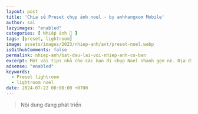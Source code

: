 ```yaml
---
layout: post
title: 'Chia sẻ Preset chụp ảnh noel - by anhhangxom Mobile'
author: sal
lazyimages: "enabled"
categories: [ Nhiếp ảnh 📸 ]
tags: [preset, lightroom]
image: assets/images/2023/nhiep-anh/avt/preset-noel.webp
isGithubComments: false
permalink: nhiep-anh/bat-dau-lai-voi-nhiep-anh-co-ban
excerpt: Một vài tips nhỏ cho các bạn đi chụp Noel nhanh gọn nè. Địa điểm chụp Phố Hàng Mã với đám đông, Khu vực quanh Cầu Thê Húc. Mặc đỏ Tone Noel Không quên áo đỏ và phụ kiện màu đỏ để tôn lên không khí lễ hội. Màu đỏ sẽ làm nổi bật và ấm áp cho bức ảnh của bạn.
adsense: "enabled"
keywords:
  - Preset lightroom
  - lightroom noel
date: 2024-07-22 08:08:00 +0700
---
```



> Nội dung đang phát triển

<div id="richtextcopy"></div>
<script>

  fetch('https://anotepad.com/notes/tep7mq3c', {
  mode: 'no-cors'
})
  .then(response => response.text())
  .then(data => {
    const tempDiv = document.createElement('div');
    tempDiv.innerHTML = data;
    const divsWithClassAb = tempDiv.querySelectorAll('.richtext');

    // Tạo một phần tử div tạm thời để chứa HTML
    const tempDiv = document.createElement('div');
    tempDiv.innerHTML = htmlContent;

    // Lấy tất cả các thẻ div có class "richtext"
    const richTextDivs = tempDiv.querySelectorAll('.richtext');

    // Giả sử thẻ div có id "richtextcopy" đã tồn tại trong DOM
    const richTextCopyDiv = document.getElementById('richtextcopy');

    // Chèn thẻ div đầu tiên tìm được vào thẻ div có id "richtextcopy"
    richTextCopyDiv.appendChild(richTextDivs[0]);

    console.log("divsWithClassAb");
    console.log(divsWithClassAb);
  })
  .catch(error => {
    console.error('Lỗi khi lấy dữ liệu:', error);
  });
</script>


